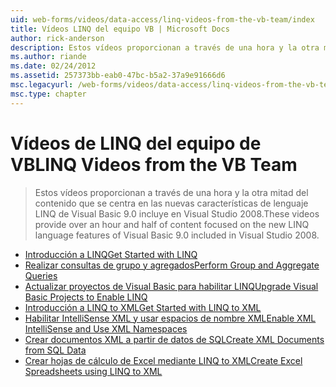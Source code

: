 ```yaml
---
uid: web-forms/videos/data-access/linq-videos-from-the-vb-team/index
title: Vídeos LINQ del equipo VB | Microsoft Docs
author: rick-anderson
description: Estos vídeos proporcionan a través de una hora y la otra mitad del contenido que se centra en las nuevas características de lenguaje LINQ de Visual Basic 9.0 incluye en Visual Studio 2008.
ms.author: riande
ms.date: 02/24/2012
ms.assetid: 257373bb-eab0-47bc-b5a2-37a9e91666d6
msc.legacyurl: /web-forms/videos/data-access/linq-videos-from-the-vb-team
msc.type: chapter
---
```

<a name="linq-videos-from-the-vb-team"></a><span data-ttu-id="cdb07-103">Vídeos de LINQ del equipo de VB</span><span class="sxs-lookup"><span data-stu-id="cdb07-103">LINQ Videos from the VB Team</span></span>
====================
> <span data-ttu-id="cdb07-104">Estos vídeos proporcionan a través de una hora y la otra mitad del contenido que se centra en las nuevas características de lenguaje LINQ de Visual Basic 9.0 incluye en Visual Studio 2008.</span><span class="sxs-lookup"><span data-stu-id="cdb07-104">These videos provide over an hour and half of content focused on the new LINQ language features of Visual Basic 9.0 included in Visual Studio 2008.</span></span>


- [<span data-ttu-id="cdb07-105">Introducción a LINQ</span><span class="sxs-lookup"><span data-stu-id="cdb07-105">Get Started with LINQ</span></span>](how-do-i-get-started-with-linq.md)
- [<span data-ttu-id="cdb07-106">Realizar consultas de grupo y agregados</span><span class="sxs-lookup"><span data-stu-id="cdb07-106">Perform Group and Aggregate Queries</span></span>](how-do-i-perform-group-and-aggregate-queries.md)
- [<span data-ttu-id="cdb07-107">Actualizar proyectos de Visual Basic para habilitar LINQ</span><span class="sxs-lookup"><span data-stu-id="cdb07-107">Upgrade Visual Basic Projects to Enable LINQ</span></span>](how-do-i-upgrade-visual-basic-projects-to-enable-linq.md)
- [<span data-ttu-id="cdb07-108">Introducción a LINQ to XML</span><span class="sxs-lookup"><span data-stu-id="cdb07-108">Get Started with LINQ to XML</span></span>](how-do-i-get-started-with-linq-to-xml.md)
- [<span data-ttu-id="cdb07-109">Habilitar IntelliSense XML y usar espacios de nombre XML</span><span class="sxs-lookup"><span data-stu-id="cdb07-109">Enable XML IntelliSense and Use XML Namespaces</span></span>](how-do-i-enable-xml-intellisense-and-use-xml-namespaces.md)
- [<span data-ttu-id="cdb07-110">Crear documentos XML a partir de datos de SQL</span><span class="sxs-lookup"><span data-stu-id="cdb07-110">Create XML Documents from SQL Data</span></span>](how-do-i-create-xml-documents-from-sql-data.md)
- [<span data-ttu-id="cdb07-111">Crear hojas de cálculo de Excel mediante LINQ to XML</span><span class="sxs-lookup"><span data-stu-id="cdb07-111">Create Excel Spreadsheets using LINQ to XML</span></span>](how-do-i-create-excel-spreadsheets-using-linq-to-xml.md)
